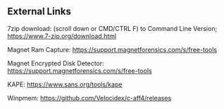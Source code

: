 ## External Links

7zip download: (scroll down or CMD/CTRL F) to Command Line Version; https://www.7-zip.org/download.html 

Magnet Ram Capture: https://support.magnetforensics.com/s/free-tools

Magnet Encrypted Disk Detector: https://support.magnetforensics.com/s/free-tools

KAPE: https://www.sans.org/tools/kape 

Winpmem: https://github.com/Velocidex/c-aff4/releases
